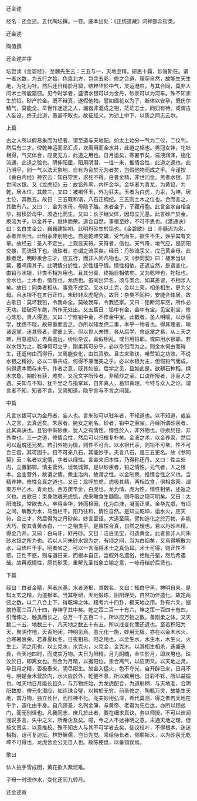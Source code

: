 还金述  

经名：还金述。五代陶坛撰。一卷。底本出处：《正统道藏》洞神部众街类。  

还金述  

陶值撰  

还金述并序  

坛尝读《金碧经》，至魏先生云：三五与一，天地至精。研思十霜，妙旨斯在。谓一者水数，为五行之始，色禀北方，包含五彩，修之合道，理契自然，故能生天生地，为牝为牡。然后还日精於月窟，结粹华於中气，灵运港应，与其合同，莫非人问术士所能窥窃。见今时学者，盛谓水银可以为金丹，砂汞可以为河车。殊不知汞生於铅，砂产於金。既不辩真，遂假他物。譬如缀花以为子，断体以安孕，既伤尔精气，莫能全。举世作迷途之人，漏器非混成之物，茫茫志士，同归有待。或谓古人妄设，终无此道，愚甚不取也。故征经义，为述上中下，以质之同志云尔。  

上篇  

古之人所以假易象而为经者，谓至道与天地配。如太上始分一气为二仪，二仪判，然后有三才。俾乾坤运而品汇贞，坎离用而金水并，此道之枢也。男冠女姅，牝牡相得，气交体合，应变无方，此道之用也。日月运矣，寒暑节矣，滋液润泽，施化流通，此道之验也。阴伸阳屈，阳用阴潜，一往一来，推情合性，此道之返也。此乃明乎，剖一气以法天象地，自有为合於元为者矣，岂假他物而成之乎。今谨按《黄白内经》神农云：知白守黑，求死不得。白者金精，非世问金。黑者水银，非世间水银。又《龙虎经》云：故铅外黑，内怀金华。金华者为青龙，为黄铅，为乾，居木位，其数三。又曰：被褐怀玉，外为狂夫。玉者为白虎，为汞，为坤，居土位，其数五。故日：三五既和谐，八石正纲纪。三五则土木之位也。合而言之，其数有八。又曰：．金为水母，母隐子胎。水者金子，子藏母胞。此言金水自相含孕，报椟於母中，须造化而生。又曰：长子继父体，因母立元基。此言砂产於金，汞流为子。以金养子，继体而荣。道合自然，事根至妙，不可不思也。《潜通诀》曰：玄白生金公，巍巍建始初。此明丹砂生於铅也。《金碧歌》曰：赤髓流为汞，汞者弄明当。此明汞非别物也。自是乾坤交媾，受气而生。欲生不生，焕乎其有文章。故经云：圣人不定生，上观显天符。天符者，信也。天气降，地气应，是阴阳交接，而流珠下也。流珠者，亦谓之流汞矣。经日：丹砂流汞父，戊己黄金母。此数者足，明砂汞合三才，应五行，而非人问凡物也。又《参同契》曰：植禾当以粟，覆鸡用其子。此明情分於性，於性纽乎情。情性相依，还返自然，是谓变化，由铅与水银，非类不相为用也。且其分真，终始自相依矣。又为乾坤也，牝牡也，金水也，土木也，情性也，龙虎也。虽同出异名，须与类合。如其差谬，不相涉入矣。故曰：同类者相从，事乖不成宝。又水以土克，金以土荣，相杀相生，更为父母。且水银不在五行正位，朱砂非龙虎配合。故日：杂类不同种，安能合体居。故古歌日：莫坏我铅，令我命全。莫破我车，令我还家。又曰：铅断河车空，所作必无功。铅破河车绝，所作无处出。又五篇日：铅中有金，金中有宝。见宝别宝，修心炼形，贤人得道。又曰：宁修铅中金，不修金中宝。此数者，圣人明喻，以示后学，犹虑不晓，故郑重而言之。亦所以知龙虎二事，本乎一物者也。得其理者，喻诸返掌。迷其径者，譬彼上天。但以世人未悟，各从后学，舍返掌之易，从上天之难，用意逾切，去真逾远，纷纭杂议，真假相乱。或日用铅耶，或曰用水银耶。若以水银为之，乾坤何可立乎，刚柔其可分乎。必以杂铅而为之，则金水何由而得生，还返何由而得行，又焉能变化，由其真欤。且古来歌诀，唯赞铅之功效，不说水银之精妙。必以二事共成，何得不兼而美之乎。必以水银为主，但假铅气而成，何得遗本而存末乎。作者之意，既其如彼。后学之见，且如此是。欲耕石种稻，绿木求鱼，期於有获，难矣。又况文字所传者，非精炒之至。口诀所授者，非至人之遇。夫知与不知，犹千里之与指掌耳，自非真人，曷辩真理。今特与众人之论，谓言者不知，知者不言，又焉知道，隐乎言与不言之间哉。  

中篇  

凡言水银可以为金丹者，妄人也。言朱砂可以驻年者，不知道也。以不知道，或妄人之言，去真远矣。朱汞者，姥女之别名。砂者，铅中之至宝。丹经所谓砂汞者，此其真诀也。且铅中有砂汞，犹人之有情性。情性於人，非外物也。砂汞於铅，非外类也。三一之道，修情合性，然后可以归根复朴矣。金液之术，以金养汞，然后可以返魂还元矣。若引外物为情，则性不可合。以水银代汞，则铅不可亲。性不可合三宫，其可固乎。铅不可亲八石，其能妙乎。夫言八石，是三五更名。故《参同契》云：名者以定情，字者以绿性。言金来归本性，乃得称还丹。又曰：性主处内，立置鄞鄂。情主营外，垣筑城郭。是以砂汞者，铅之情性。元气者，人之根本。金主营外，故谓之情。汞主治内，故谓之性。以金制汞，推情合性之义也。含精养神，修性合真之道也。又日：龙呼於虎，虎吸其精，两相饮食，俱相贪荣。谓束方甲乙木，青龙也。西方庚辛金，白虎也。龙为情，虎为性，情性相依，还返之义也。古歌日：束身敛魂充虎饥，虎来瞰食生髓脂。则呼吸之理可明矣。又日：太阳流珠，常欲去人。卒得金华，转而相因，化为白液，凝而正坚。金华先唱，有顷之间，解散为水，马齿栏干。阳乃往和，情性自然。是知立乾坤，运水火，应天符，合三才，然后得为之丹砂矣。妙言至径，大道至简。譬如造化之於万物，非能大巧，使其青黄赤白，一一之相类乎。是禀性合真，自然之理也。若以丹砂木精，得金乃并。又曰：白马牙，好丹砂。又日：洁白见宝，可造黄金。此者皆非人问朱砂水银之所为也。若以人问朱砂水银为之，有顷之间，当为白烟矣，又焉得解散为水，马齿栏干乎。明者省之，可以一言而得术士之真伪耳。术士可得，则正性不惑。正性不惑，则与道日亲，而根本自正，岂假外名遗俗，绝粒丹壑，然后希遇哉。故再叔情性，原其砂汞，重解先圣指象立喻之意，一咏母结於后贤也。  

下篇  

经曰：白者金精，黑者水基。水者道枢，其数名．又曰：知白守黑，神明自来。是知太玄之精，为道根本。当其枢纽，天地锻炼，阴阳理契，自然功伴造化。故定两弦之数，以二八合上下，得乾坤之体。稽考六十四卦，极天地之用。卦有六爻，据摘符而三百八十四，存神乎其中矣。乾之策二百一十有六，坤之策一百四十有四，引而伸之，触类而长之，总万一千五百二十，所以应万物之数，备刚柔之体。又天数二十五，地数三十，凡天地之数五十有五，所以成变化而还返也。至若积阳为天，聚阴作地，天否地闭，神明见焉。虽元化一施，妙用无极，亦在以金木水火，合寒暑衰荣。若春夏秋冬，日夜相易。阳之用也，以金生水，水生木，木生火，火生土。阴之用也，以土克水，水克火，火克金，金克木。以其相生相杀，迭盛迭衰，合天地四时，而成实万物。夫日为阳精，月为阴魄，金生於月，即坎男也。珠汶於日，即离女也。然金为月精，以据阳位。汞合离气，以应阴爻。以天地之灵，孕日月之精，否极泰来，阴尽阳生。故金入猛火，色不夺光，自开辟已来，日月不亏。明是金木营於内，水火应於外，乾健不息，所以致用也。日彩不铄，所以益振也。唯天地日月能长且久，与万物终始，为龙虎配合，为道魁柄，与天地准，合阴阳数度。俾元化潜应，如连珠合璧，以斡於无穷。前圣修之，陶甄万灵，故能生天地，首万物，独立长世，而形神不化。亮夫妙用弘深，希代莫测，得之者若天地在乎手，造化由乎身。自凡跻圣，名列金簿，与黄帝、老君为先后达，亦所以顾兹门，而无别径也。凡我同志，庶几於此者，要在细求真诀，务以师授，不可以谀闻浅说多言，失中之义，所希企及矣。噫，今之人不达神明之意，未通天地之理，但按文责实，以意推校。殊不知古人与其不可学者去矣，徒议枝叶，不得根本，迷迷相指，诅可复追坛。林野鳜儒，岂日先觉。常给侍长者，侧聆斯义，以为砂汞无乾坤不可得也，龙虎舍金公无自入也。故陈梗盘，以备错误焉。  

歌曰  

仙人拍手雪成团，黄花欲入紫河难。  

子母一时流作水，变化还同九转丹。  

还金述竟  
